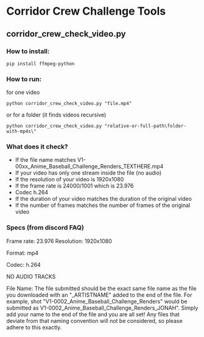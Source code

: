# Corridor Crew Challenge Tools

## corridor_crew_check_video.py

### How to install:
``pip install ffmpeg-python``

### How to run:

for one video

``python corridor_crew_check_video.py "file.mp4"``

or for a folder (it finds videos recursive)

``python corridor_crew_check_video.py "relative-or-full-path\folder-with-mp4s\"``

### What does it check?

- If the file name matches V1-00xx_Anime_Baseball_Challenge_Renders_TEXTHERE.mp4
- If your video has only one stream inside the file (no audio)
- If the resolution of your video is 1920x1080
- If the frame rate is 24000/1001 which is 23.976
- Codec h.264
- If the duration of your video matches the duration of the original video
- If the number of frames matches the number of frames of the original video

### Specs (from discord FAQ)

Frame rate: 23.976
Resolution: 1920x1080

Format: mp4

Codec: h.264

NO AUDIO TRACKS

File Name: The file submitted should be the exact same file name as the file you downloaded with an "_ARTISTNAME" added to the end of the file.
For example, shot  "V1-0002_Anime_Baseball_Challenge_Renders" would be submitted as V1-0002_Anime_Baseball_Challenge_Renders_JONAH".
Simply add your name to the end of the file and you are all set! Any files that deviate from that naming convention will not be considered, so please adhere to this exactly.
